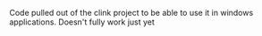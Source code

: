 Code pulled out of the clink project to be able to use it in windows applications. Doesn't fully work just yet
